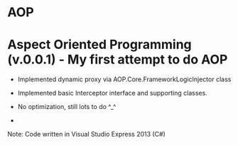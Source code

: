 AOP
===

Aspect Oriented Programming 
(v.0.0.1) - My first attempt to do AOP
==========================================
* Implemented dynamic proxy via AOP.Core.FrameworkLogicInjector class
* Implemented basic Interceptor interface and supporting classes.

* No optimization, still lots to do ^_^
* 

Note: Code written in Visual Studio Express 2013 (C#)

